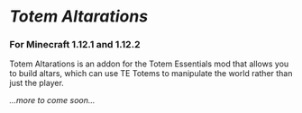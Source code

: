 # _Totem Altarations_
### For Minecraft 1.12.1 and 1.12.2
Totem Altarations is an addon for the Totem Essentials mod that allows you to build altars, which can use TE Totems to manipulate the world rather than just the player.

_...more to come soon..._